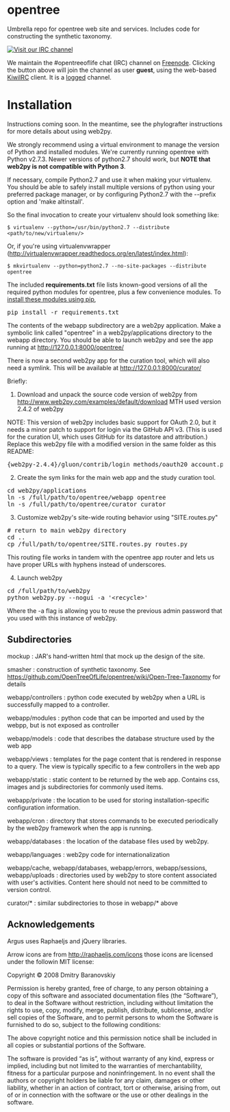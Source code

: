 opentree
========

Umbrella repo for opentree web site and services. Includes code for constructing the synthetic taxonomy.

[![Visit our IRC channel](https://kiwiirc.com/buttons/irc.freenode.net/opentreeoflife.png)](https://kiwiirc.com/client/irc.freenode.net/?nick=guest|?#opentreeoflife)

We maintain the #opentreeoflife chat (IRC) channel on [Freenode](http://freenode.net/). Clicking the button above will join the channel as user __guest__, using the web-based [KiwiIRC](https://kiwiirc.com/) client. It is a [logged](http://irclog.perlgeek.de/opentreeoflife/today) channel.


Installation
============
Instructions coming soon. In the meantime, see the phylografter instructions for
more details about using web2py.

We strongly recommend using a virtual environment to manage the version of
Python and installed modules. We're currently running opentree with Python
v2.7.3. Newer versions of python2.7 should work, but **NOTE that web2py is not
compatible with Python 3**.

If necessary, compile Python2.7 and use it when making your virtualenv.  You
should be able to safely install multiple versions of python using your
preferred package manager, or by configuring Python2.7 with the --prefix
option and 'make altinstall'.

So the final invocation to create your virtualenv should look something like:
```
$ virtualenv --python=/usr/bin/python2.7 --distribute <path/to/new/virtualenv/>
```

Or, if you're using virtualenvwrapper (http://virtualenvwrapper.readthedocs.org/en/latest/index.html):
```
$ mkvirtualenv --python=python2.7 --no-site-packages --distribute opentree
```

The included **requirements.txt** file lists known-good versions of all the required
python modules for opentree, plus a few convenience modules. To [install these modules 
using pip](http://www.pip-installer.org/en/latest/cookbook.html#requirements-files), 

<pre>
pip install -r requirements.txt
</pre>

The contents of the webapp subdirectory are a web2py application.  Make a symbolic 
link called "opentree" in a web2py/applications directory to the webapp directory.
You should be able to launch web2py and see the app running at http://127.0.0.1:8000/opentree/

There is now a second web2py app for the curation tool, which will also need a
symlink. This will be available at http://127.0.0.1:8000/curator/

Briefly:

1. Download and unpack the source code version of web2py from 
http://www.web2py.com/examples/default/download MTH used version 2.4.2 of web2py

NOTE: This version of web2py includes basic support for OAuth 2.0, but it needs a minor patch to support for login via the GitHub API v3.
(This is used for the curation UI, which uses GitHub for its datastore and attribution.) Replace this web2py file with a modified version in the same folder as this README:
<pre>
{web2py-2.4.4}/gluon/contrib/login_methods/oauth20_account.py
</pre>

2. Create the sym links for the main web app and the study curation tool.

<pre>
cd web2py/applications
ln -s /full/path/to/opentree/webapp opentree
ln -s /full/path/to/opentree/curator curator
</pre>

3. Customize web2py's site-wide routing behavior using "SITE.routes.py"

<pre>
# return to main web2py directory
cd ..  
cp /full/path/to/opentree/SITE.routes.py routes.py
</pre>

This routing file works in tandem with the opentree app router and lets us have
proper URLs with hyphens instead of underscores.

4. Launch web2py

<pre>
cd /full/path/to/web2py
python web2py.py --nogui -a '&lt;recycle&gt;'
</pre>

Where the -a flag is allowing you to reuse the previous admin password that you used
with this instance of web2py.

Subdirectories
--------------

mockup
: JAR's hand-written html that mock up the design of the site.

smasher
: construction of synthetic taxonomy. See https://github.com/OpenTreeOfLife/opentree/wiki/Open-Tree-Taxonomy for details

webapp/controllers
: python code executed by web2py when a URL is successfully mapped to a controller.

webapp/modules
: python code that can be imported and used by the webpp, but is not exposed as controller

webapp/models
: code that describes the database structure used by the web app

webapp/views
: templates for the page content that is rendered in response to a query. The view is typically specific to a few controllers in the web app

webapp/static
: static content to be returned by the web app. Contains css, images and js subdirectories for commonly used items.

webapp/private
: the location to be used for storing installation-specific configuration information.

webapp/cron
: directory that stores commands to be executed periodically by the web2py framework when the app is running.

webapp/databases
: the location of the database files used by web2py.

webapp/languages
: web2py code for internationalization

webapp/cache, webapp/databases, webapp/errors, webapp/sessions, webapp/uploads
: directories used by web2py to store content associated with user's activities. Content here should not need to be committed to version control.

curator/*
: similar subdirectories to those in webapp/* above

Acknowledgements
----------------
Argus uses Raphaeljs and jQuery libraries.

Arrow icons are from http://raphaeljs.com/icons those icons are licensed under the followin MIT license:

Copyright © 2008 Dmitry Baranovskiy

Permission is hereby granted, free of charge, to any person obtaining a copy of this software and associated documentation files (the “Software”), to deal in the Software without restriction, including without limitation the rights to use, copy, modify, merge, publish, distribute, sublicense, and/or sell copies of the Software, and to permit persons to whom the Software is furnished to do so, subject to the following conditions:

The above copyright notice and this permission notice shall be included in all copies or substantial portions of the Software.

The software is provided “as is”, without warranty of any kind, express or implied, including but not limited to the warranties of merchantability, fitness for a particular purpose and noninfringement. In no event shall the authors or copyright holders be liable for any claim, damages or other liability, whether in an action of contract, tort or otherwise, arising from, out of or in connection with the software or the use or other dealings in the software.
